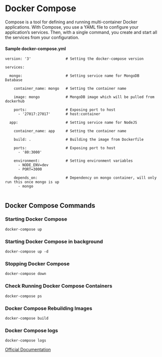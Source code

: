 # Docker Compose
Compose is a tool for defining and running multi-container Docker applications. With Compose, you use a YAML file to configure your application’s services. Then, with a single command, you create and start all the services from your configuration. 

#### Sample docker-compose.yml
```
version: '3'                # Setting the docker-compose version

services:
 
  mongo:                    # Setting service name for MongoDB Database

    container_name: mongo   # Setting the container name

    image: mongo            # MongoDB image which will be pulled from dockerhub
    
    ports:                  # Exposing port to host
      - '27017:27017'       # host:container
  
  app:                      # Setting service name for NodeJS

    container_name: app     # Setting the container name

    build: .                # Building the image from Dockerfile

    ports:                  # Exposing port to host
      - '80:3000'

    environment:            # Setting environment variables
      - NODE_ENV=dev
      - PORT=3000

    depends_on:             # Dependency on mongo container, will only run this once mongo is up
      - mongo
  
```

## Docker Compose Commands

### Starting Docker Compose
```
docker-compose up
```

### Starting Docker Compose in background
```
docker-compose up -d
```

### Stopping Docker Compose
```
docker-compose down
```

### Check Running Docker Compose Containers
```
docker-compose ps
```

### Docker Compose Rebuilding Images
```
docker-compose build
```

### Docker Compose logs
```
docker-compose logs
```


[Official Documentation](https://docs.docker.com/compose/overview/)